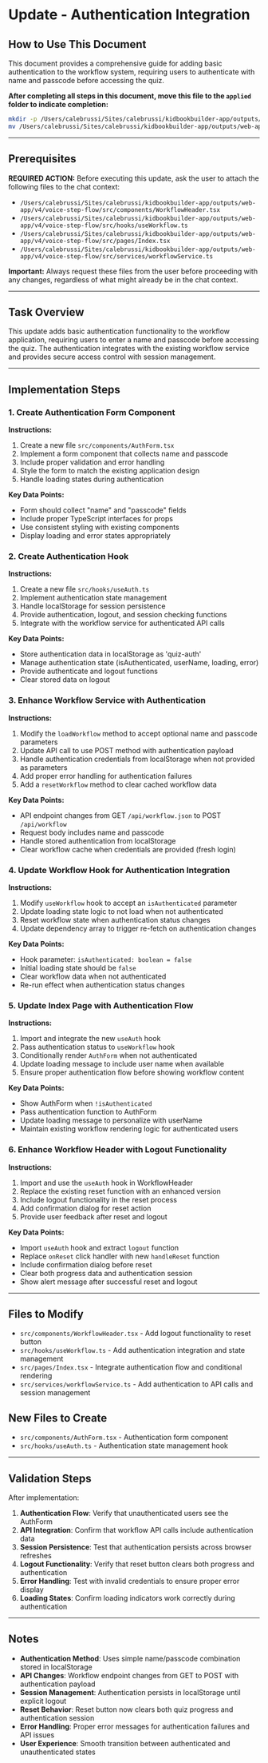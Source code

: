 # Update - Authentication Integration

## How to Use This Document

This document provides a comprehensive guide for adding basic authentication to the workflow system, requiring users to authenticate with name and passcode before accessing the quiz.

**After completing all steps in this document, move this file to the `applied` folder to indicate completion:**

```bash
mkdir -p /Users/calebrussi/Sites/calebrussi/kidbookbuilder-app/outputs/web-app/v4/updatePrompts/applied
mv /Users/calebrussi/Sites/calebrussi/kidbookbuilder-app/outputs/web-app/v4/updatePrompts/6-add-basic-auth-to-workflow/update-AuthenticationIntegration.md /Users/calebrussi/Sites/calebrussi/kidbookbuilder-app/outputs/web-app/v4/updatePrompts/applied/
```

---

## Prerequisites

**REQUIRED ACTION:** Before executing this update, ask the user to attach the following files to the chat context:

- `/Users/calebrussi/Sites/calebrussi/kidbookbuilder-app/outputs/web-app/v4/voice-step-flow/src/components/WorkflowHeader.tsx`
- `/Users/calebrussi/Sites/calebrussi/kidbookbuilder-app/outputs/web-app/v4/voice-step-flow/src/hooks/useWorkflow.ts`
- `/Users/calebrussi/Sites/calebrussi/kidbookbuilder-app/outputs/web-app/v4/voice-step-flow/src/pages/Index.tsx`
- `/Users/calebrussi/Sites/calebrussi/kidbookbuilder-app/outputs/web-app/v4/voice-step-flow/src/services/workflowService.ts`

**Important:** Always request these files from the user before proceeding with any changes, regardless of what might already be in the chat context.

---

## Task Overview

This update adds basic authentication functionality to the workflow application, requiring users to enter a name and passcode before accessing the quiz. The authentication integrates with the existing workflow service and provides secure access control with session management.

---

## Implementation Steps

### 1. Create Authentication Form Component

**Instructions:**

1. Create a new file `src/components/AuthForm.tsx`
2. Implement a form component that collects name and passcode
3. Include proper validation and error handling
4. Style the form to match the existing application design
5. Handle loading states during authentication

**Key Data Points:**

- Form should collect "name" and "passcode" fields
- Include proper TypeScript interfaces for props
- Use consistent styling with existing components
- Display loading and error states appropriately

### 2. Create Authentication Hook

**Instructions:**

1. Create a new file `src/hooks/useAuth.ts`
2. Implement authentication state management
3. Handle localStorage for session persistence
4. Provide authentication, logout, and session checking functions
5. Integrate with the workflow service for authenticated API calls

**Key Data Points:**

- Store authentication data in localStorage as 'quiz-auth'
- Manage authentication state (isAuthenticated, userName, loading, error)
- Provide authenticate and logout functions
- Clear stored data on logout

### 3. Enhance Workflow Service with Authentication

**Instructions:**

1. Modify the `loadWorkflow` method to accept optional name and passcode parameters
2. Update API call to use POST method with authentication payload
3. Handle authentication credentials from localStorage when not provided as parameters
4. Add proper error handling for authentication failures
5. Add a `resetWorkflow` method to clear cached workflow data

**Key Data Points:**

- API endpoint changes from GET `/api/workflow.json` to POST `/api/workflow`
- Request body includes name and passcode
- Handle stored authentication from localStorage
- Clear workflow cache when credentials are provided (fresh login)

### 4. Update Workflow Hook for Authentication Integration

**Instructions:**

1. Modify `useWorkflow` hook to accept an `isAuthenticated` parameter
2. Update loading state logic to not load when not authenticated
3. Reset workflow state when authentication status changes
4. Update dependency array to trigger re-fetch on authentication changes

**Key Data Points:**

- Hook parameter: `isAuthenticated: boolean = false`
- Initial loading state should be `false`
- Clear workflow data when not authenticated
- Re-run effect when authentication status changes

### 5. Update Index Page with Authentication Flow

**Instructions:**

1. Import and integrate the new `useAuth` hook
2. Pass authentication status to `useWorkflow` hook
3. Conditionally render `AuthForm` when not authenticated
4. Update loading message to include user name when available
5. Ensure proper authentication flow before showing workflow content

**Key Data Points:**

- Show AuthForm when `!isAuthenticated`
- Pass authentication function to AuthForm
- Update loading message to personalize with userName
- Maintain existing workflow rendering logic for authenticated users

### 6. Enhance Workflow Header with Logout Functionality

**Instructions:**

1. Import and use the `useAuth` hook in WorkflowHeader
2. Replace the existing reset function with an enhanced version
3. Include logout functionality in the reset process
4. Add confirmation dialog for reset action
5. Provide user feedback after reset and logout

**Key Data Points:**

- Import `useAuth` hook and extract `logout` function
- Replace `onReset` click handler with new `handleReset` function
- Include confirmation dialog before reset
- Clear both progress data and authentication session
- Show alert message after successful reset and logout

---

## Files to Modify

- `src/components/WorkflowHeader.tsx` - Add logout functionality to reset button
- `src/hooks/useWorkflow.ts` - Add authentication integration and state management
- `src/pages/Index.tsx` - Integrate authentication flow and conditional rendering
- `src/services/workflowService.ts` - Add authentication to API calls and session management

## New Files to Create

- `src/components/AuthForm.tsx` - Authentication form component
- `src/hooks/useAuth.ts` - Authentication state management hook

---

## Validation Steps

After implementation:

1. **Authentication Flow**: Verify that unauthenticated users see the AuthForm
2. **API Integration**: Confirm that workflow API calls include authentication data
3. **Session Persistence**: Test that authentication persists across browser refreshes
4. **Logout Functionality**: Verify that reset button clears both progress and authentication
5. **Error Handling**: Test with invalid credentials to ensure proper error display
6. **Loading States**: Confirm loading indicators work correctly during authentication

---

## Notes

- **Authentication Method**: Uses simple name/passcode combination stored in localStorage
- **API Changes**: Workflow endpoint changes from GET to POST with authentication payload
- **Session Management**: Authentication persists in localStorage until explicit logout
- **Reset Behavior**: Reset button now clears both quiz progress and authentication session
- **Error Handling**: Proper error messages for authentication failures and API issues
- **User Experience**: Smooth transition between authenticated and unauthenticated states
